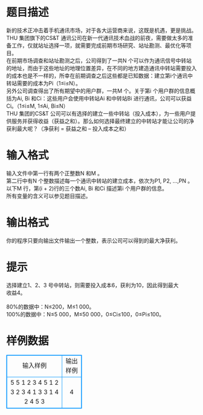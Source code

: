# 

 
 # 题目描述 
新的技术正冲击着手机通讯市场，对于各大运营商来说，这既是机遇，更是挑战。THU&nbsp;集团旗下的CS&T&nbsp;通讯公司在新一代通讯技术血战的前夜，需要做太多的准备工作，仅就站址选择一项，就需要完成前期市场研究、站址勘测、最优化等项目。<BR>在前期市场调查和站址勘测之后，公司得到了一共N&nbsp;个可以作为通讯信号中转站的地址，而由于这些地址的地理位置差异，在不同的地方建造通讯中转站需要投入的成本也是不一样的，所幸在前期调查之后这些都是已知数据：建立第i个通讯中转站需要的成本为Pi（1≤i≤N）。<BR>另外公司调查得出了所有期望中的用户群，一共M&nbsp;个。关于第i&nbsp;个用户群的信息概括为Ai,&nbsp;Bi&nbsp;和Ci：这些用户会使用中转站Ai&nbsp;和中转站Bi&nbsp;进行通讯，公司可以获益Ci。（1≤i≤M,&nbsp;1≤Ai,&nbsp;Bi≤N）<BR>THU&nbsp;集团的CS&T&nbsp;公司可以有选择的建立一些中转站（投入成本），为一些用户提供服务并获得收益（获益之和）。那么如何选择最终建立的中转站才能让公司的净获利最大呢？（净获利&nbsp;=&nbsp;获益之和&nbsp;–&nbsp;投入成本之和）<BR> 

 
 # 输入格式 
输入文件中第一行有两个正整数N&nbsp;和M&nbsp;。<BR>第二行中有N&nbsp;个整数描述每一个通讯中转站的建立成本，依次为P1,&nbsp;P2,&nbsp;…,PN&nbsp;。<BR>以下M&nbsp;行，第(i&nbsp;+&nbsp;2)行的三个数Ai,&nbsp;Bi&nbsp;和Ci&nbsp;描述第i&nbsp;个用户群的信息。<BR>所有变量的含义可以参见题目描述。 

 
 # 输出格式 
你的程序只要向输出文件输出一个整数，表示公司可以得到的最大净获利。 

 
 # 提示 
选择建立1、2、3&nbsp;号中转站，则需要投入成本6，获利为10，因此得到最大<BR>收益4。<BR><BR>80%的数据中：N≤200，M≤1&nbsp;000。<BR>100%的数据中：N≤5&nbsp;000，M≤50&nbsp;000，0≤Ci≤100，0≤Pi≤100。 
# 样例数据
<style>
        table,table tr th, table tr td { border:1px solid #0094ff; }
        table { width: 200px; min-height: 25px; line-height: 25px; text-align: center; border-collapse: collapse;}   
    </style>
<table>
	<tr>
		<td>输入样例</td>
		<td>输出样例</td>
	</tr>
<tr><td>5 5
1 2 3 4 5
1 2 3
2 3 4
1 3 3
1 4 2
4 5 3</td><td>4</td></tr></table>
